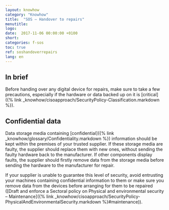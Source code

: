 ```yaml
---
layout: knowhow
category: "Knowhow"
title:  "SOS – Handover to repairs"
menutitle:
logo:
date:  2017-11-06 00:00:00 +0100
short:
categories: f-sos
toc: true
ref: soshandoverrepairs
lang: en
---
```


## In brief
Before handing over any digital device for repairs, make sure to take a few precautions, especially if the hardware or data backed up on it is [critical]({% link _knowhow/cisoapproach/SecurityPolicy-Classification.markdown %}).

## Confidential data
Data storage media containing [confidential]({% link _knowhow/glossary/Confidentiality.markdown %}) information should be kept within the premises of your trusted supplier. If these storage media are faulty, the supplier should replace them with new ones, without sending the faulty hardware back to the manufacturer. If other components display faults, the supplier should firstly remove data from the storage media before sending the hardware to the manufacturer for repair.

If your supplier is unable to guarantee this level of security, avoid entrusting your machines containing confidential information to them or make sure you remove data from the devices before arranging for them to be repaired ([Draft and enforce a Sectoral policy on Physical and environmental security – Maintenance]({% link _knowhow/cisoapproach/SecurityPolicy-PhysicalAndEnvironmentalSecurity.markdown %}#maintenance)).
